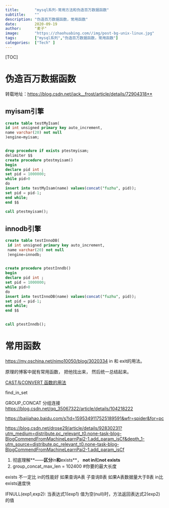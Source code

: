 ```yaml
---
title:       "mysql系列-常用方法和伪造百万数据函数"
subtitle:    ""
description: "伪造百万数据函数，常用函数"
date:        2020-09-19
author:      "麦子"
image:       "https://zhaohuabing.com//img/post-bg-unix-linux.jpg"
tags:        ["mysql系列","伪造百万数据函数，常用函数"]
categories:  ["Tech" ]
---
```


[TOC]

# 伪造百万数据函数

转载地址：<https://blog.csdn.net/jack__frost/article/details/72904318**>



## myisam引擎

```sql
create table testMyIsam(  
id int unsigned primary key auto_increment,  
name varchar(20) not null  
)engine=myisam;  


drop procedure if exists ptestmyisam;
delimiter $$
create procedure ptestmyisam()
begin
declare pid int ;
set pid = 1000000;
while pid>0 
do
insert into testMyIsam(name) values(concat("fuzhu", pid));
set pid = pid-1;
end while;
end $$
 
call ptestmyisam();
```



## innodb引擎

```sql
create table testInnoDB( 
 id int unsigned primary key auto_increment, 
 name varchar(20) not null 
 )engine=innodb;  

 
create procedure ptestInndb()
begin
declare pid int ;
set pid = 1000000;
while pid>0 
do
insert into testInnoDB(name) values(concat("fuzhu", pid));
set pid = pid-1;
end while;
end $$

 
call ptestInndb();

```

# 常用函数

https://my.oschina.net/nimo10050/blog/3020334    in 和 exit的用法。





原理的博客中就有常用函数， 把他找出来， 然后统一总结起来。 



[CAST与CONVERT 函数的用法](https://www.cnblogs.com/chenqionghe/p/4675844.html)   



 find_in_set    



 GROUP_CONCAT  分组连接   https://blog.csdn.net/qq_35067322/article/details/104218222  

https://baijiahao.baidu.com/s?id=1595349117525189591&wfr=spider&for=pc  

https://blog.csdn.net/drose29/article/details/92830231?utm_medium=distribute.pc_relevant_t0.none-task-blog-BlogCommendFromMachineLearnPai2-1.add_param_isCf&depth_1-utm_source=distribute.pc_relevant_t0.none-task-blog-BlogCommendFromMachineLearnPai2-1.add_param_isCf



1. 彻底理解**——**区分**in**和**exists**， **not in**和**not exists**
2.    group_concat_max_len = 102400 #你要的最大长度

exists 不一定比 in的性能好 如果查询A表 子查询B表 如果A表数据量大于B表 in比exists速度快  

IFNULL(exp1,exp2): 当表达式1(exp1) 值为空(null)时，方法返回表达式2(exp2)的值 